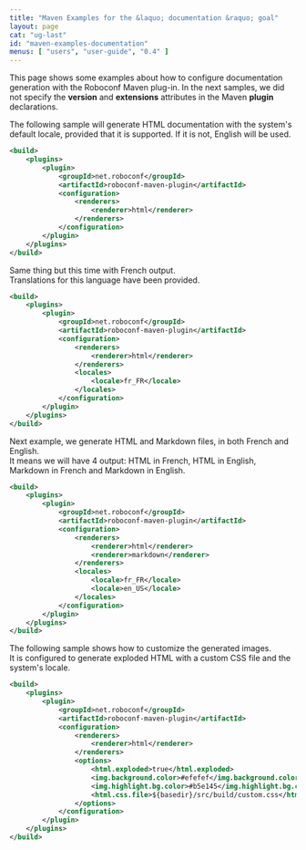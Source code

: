 ```yaml
---
title: "Maven Examples for the &laquo; documentation &raquo; goal"
layout: page
cat: "ug-last"
id: "maven-examples-documentation"
menus: [ "users", "user-guide", "0.4" ]
---
```


This page shows some examples about how to configure documentation generation with the Roboconf
Maven plug-in. In the next samples, we did not specify the **version** and **extensions** attributes
in the Maven **plugin** declarations.


The following sample will generate HTML documentation with the system's default locale, provided that
it is supported. If it is not, English will be used.

```xml
<build>
	<plugins>
		<plugin>
			<groupId>net.roboconf</groupId>
			<artifactId>roboconf-maven-plugin</artifactId>
			<configuration>
				<renderers>
					<renderer>html</renderer>
				</renderers>
			</configuration>
		</plugin>
	</plugins>
</build>
```

Same thing but this time with French output.  
Translations for this language have been provided.

```xml
<build>
	<plugins>
		<plugin>
			<groupId>net.roboconf</groupId>
			<artifactId>roboconf-maven-plugin</artifactId>
			<configuration>
				<renderers>
					<renderer>html</renderer>
				</renderers>
				<locales>
					<locale>fr_FR</locale>
				</locales>
			</configuration>
		</plugin>
	</plugins>
</build>
```

Next example, we generate HTML and Markdown files, in both French and English.  
It means we will have 4 output: HTML in French, HTML in English, Markdown in
French and Markdown in English.

```xml
<build>
	<plugins>
		<plugin>
			<groupId>net.roboconf</groupId>
			<artifactId>roboconf-maven-plugin</artifactId>
			<configuration>
				<renderers>
					<renderer>html</renderer>
					<renderer>markdown</renderer>
				</renderers>
				<locales>
					<locale>fr_FR</locale>
					<locale>en_US</locale>
				</locales>
			</configuration>
		</plugin>
	</plugins>
</build>
```

The following sample shows how to customize the generated images.  
It is configured to generate exploded HTML with a custom CSS file and the system's locale.

```xml
<build>
	<plugins>
		<plugin>
			<groupId>net.roboconf</groupId>
			<artifactId>roboconf-maven-plugin</artifactId>
			<configuration>
				<renderers>
					<renderer>html</renderer>
				</renderers>
				<options>
					<html.exploded>true</html.exploded>
					<img.background.color>#efefef</img.background.color>
					<img.highlight.bg.color>#b5e145</img.highlight.bg.color>
					<html.css.file>${basedir}/src/build/custom.css</html.css.file>
				</options>
			</configuration>
		</plugin>
	</plugins>
</build>
```
